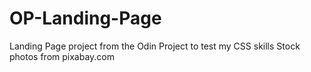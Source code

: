 # OP-Landing-Page
Landing Page project from the Odin Project to test my CSS skills
Stock photos from pixabay.com
